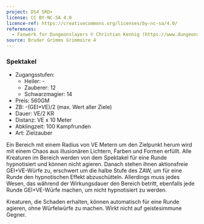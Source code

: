 ```yaml
---
project: DS4 SRD+
license: CC BY-NC-SA 4.0
licence-ref: https://creativecommons.org/licenses/by-nc-sa/4.0/
references: 
  - Fanwerk for Dungeonslayers © Christian Kennig (https://www.dungeonslayers.net/)
source: Bruder Grimms Grimmoire 4
---
```


### Spektakel

- Zugangsstufen:
  - Heiler: -
  - Zauberer: 12
  - Schwarzmagier: 14
- Preis: 560GM
- ZB: -(GEI+VE)/2 (max. Wert aller Ziele)
- Dauer: VE/2 KR
- Distanz: VE x 10 Meter
- Abklingzeit: 100 Kampfrunden
- Art: Zielzauber

Ein Bereich mit einem Radius von VE Metern um den Zielpunkt herum wird mit einem Chaos aus illusionären Lichtern, Farben und Formen erfüllt. Alle Kreaturen im Bereich werden von dem Spektakel für eine Runde hypnotisiert und können nicht agieren. Danach stehen ihnen aktionsfreie GEI+VE-Würfe zu, erschwert um die halbe Stufe des ZAW, um für eine Runde den hypnotischen Effekt abzuschütteln. Allerdings muss jedes Wesen, das während der Wirkungsdauer den Bereich betritt, ebenfalls jede Runde GEI+VE-Würfe machen, um nicht hypnotisiert zu werden.

Kreaturen, die Schaden erhalten, können automatisch für eine Runde agieren, ohne Würfelwürfe zu machen. Wirkt nicht auf geistesimmune Gegner.

